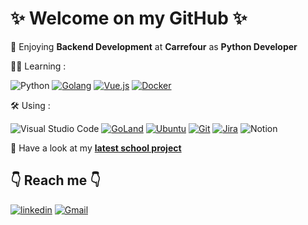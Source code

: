 # ✨ Welcome on my GitHub ✨

💛 Enjoying **Backend Development** at **Carrefour** as **Python Developer**

👩‍💻 Learning :

![Python](https://img.shields.io/badge/python-3670A0?style=for-the-badge&logo=python&logoColor=ffdd54)
[![Golang](https://img.shields.io/badge/go-%2300ADD8.svg?style=for-the-badge&logo=go&logoColor=white)](https://go.dev/)
[![Vue.js](https://img.shields.io/badge/vuejs-%2335495e.svg?style=for-the-badge&logo=vuedotjs&logoColor=%234FC08D)](https://vuejs.org/)
[![Docker](https://img.shields.io/badge/docker-%230db7ed.svg?style=for-the-badge&logo=docker&logoColor=white)](https://www.docker.com/)

🛠️ Using :

![Visual Studio Code](https://img.shields.io/badge/Visual%20Studio%20Code-0078d7.svg?style=for-the-badge&logo=visual-studio-code&logoColor=white)
[![GoLand](https://img.shields.io/badge/GoLand-0f0f0f?&style=for-the-badge&logo=goland&logoColor=white)](https://www.jetbrains.com/fr-fr/go/)
[![Ubuntu](https://img.shields.io/badge/Ubuntu-E95420?style=for-the-badge&logo=ubuntu&logoColor=white)](https://ubuntu.com/)
[![Git](https://img.shields.io/badge/git-%23F05033.svg?style=for-the-badge&logo=git&logoColor=white)](https://git-scm.com/)
[![Jira](https://img.shields.io/badge/jira-%230A0FFF.svg?style=for-the-badge&logo=jira&logoColor=white)](https://www.atlassian.com/fr/software/jira)
![Notion](https://img.shields.io/badge/Notion-%23000000.svg?style=for-the-badge&logo=notion&logoColor=white)
 
👀 Have a look at my **[latest school project](https://github.com/JoanneLongeville/Mobile_app_Ada_tech_quiz)** 


## 👇 Reach me 👇

[![linkedin](https://img.shields.io/badge/linkedin-0A66C2?style=for-the-badge&logo=linkedin&logoColor=white)](https://linkedin.com/in/joanne-longeville) [![Gmail](https://img.shields.io/badge/Gmail-D14836?style=for-the-badge&logo=gmail&logoColor=white)](mailto:joanne.longeville@gmail.com)
